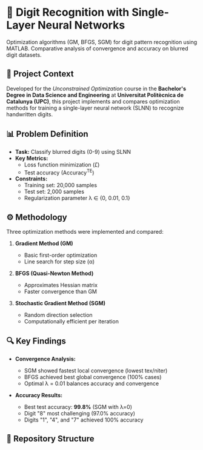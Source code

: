 # 🔢 Digit Recognition with Single-Layer Neural Networks

Optimization algorithms (GM, BFGS, SGM) for digit pattern recognition using MATLAB. Comparative analysis of convergence and accuracy on blurred digit datasets.

## 📌 Project Context

Developed for the *Unconstrained Optimization* course in the **Bachelor's Degree in Data Science and Engineering** at **Universitat Politècnica de Catalunya (UPC)**, this project implements and compares optimization methods for training a single-layer neural network (SLNN) to recognize handwritten digits.

## 📊 Problem Definition
- **Task:** Classify blurred digits (0-9) using SLNN
- **Key Metrics:**
  - Loss function minimization (𝐿̃)
  - Test accuracy (Accuracy<sup>TE</sup>)
- **Constraints:** 
  - Training set: 20,000 samples 
  - Test set: 2,000 samples
  - Regularization parameter λ ∈ {0, 0.01, 0.1}

## ⚙️ Methodology
Three optimization methods were implemented and compared:

1. **Gradient Method (GM)**
   - Basic first-order optimization
   - Line search for step size (α)

2. **BFGS (Quasi-Newton Method)**
   - Approximates Hessian matrix
   - Faster convergence than GM

3. **Stochastic Gradient Method (SGM)**
   - Random direction selection
   - Computationally efficient per iteration

## 🔍 Key Findings
- **Convergence Analysis:**
  - SGM showed fastest local convergence (lowest tex/niter)
  - BFGS achieved best global convergence (100% cases)
  - Optimal λ = 0.01 balances accuracy and convergence

- **Accuracy Results:**
  - Best test accuracy: **99.8%** (SGM with λ=0)
  - Digit "8" most challenging (97.0% accuracy)
  - Digits "1", "4", and "7" achieved 100% accuracy

## 📂 Repository Structure
